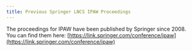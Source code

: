 ```yaml
---
title: Previous Springer LNCS IPAW Proceedings 
---
```


The proceedings for IPAW have been published by Springer since 2008. You can find them here: [https://link.springer.com/conference/ipaw](https://link.springer.com/conference/ipaw)
